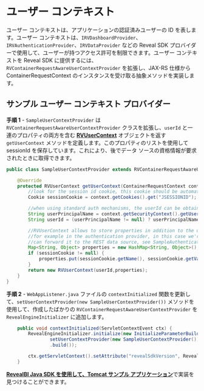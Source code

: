 # ユーザー コンテキスト

ユーザー コンテキストは、アプリケーションの認証済みユーザーの ID を表します。ユーザー コンテキストは、`IRVDashboardProvider`、`IRVAuthenticationProvider`、`IRVDataProvider` などの Reveal SDK プロバイダーで使用して、ユーザーが持つアクセス許可を制限できます。ユーザー コンテキストを Reveal SDK に提供するには、`RVContainerRequestAwareUserContextProvider` を拡張し、JAX-RS 仕様から ContainerRequestContext のインスタンスを受け取る抽象メソッドを実装します。

## サンプル ユーザー コンテキスト プロバイダー

**手順 1** - `SampleUserContextProvider` は `RVContainerRequestAwareUserContextProvider` クラスを拡張し、`userId` と一連のプロパティの両方を含む [**RVUserContext**](https://help.revealbi.io/api/java/latest/com/infragistics/reveal/sdk/base/RVUserContext.html) オブジェクトを返す `getUserContext` メソッドを定義します。このプロパティのリストを使用して sessionId を保存しています。これにより、後でデータ ソースの資格情報が要求されたときに取得できます。

```java
public class SampleUserContextProvider extends RVContainerRequestAwareUserContextProvider {

	@Override
	protected RVUserContext getUserContext(ContainerRequestContext context) {
		//look for the session id cookie, this cookie should be automatically added by Tomcat, so it should be always present
		Cookie sessionCookie = context.getCookies().get("JSESSIONID");		

		//when using standard auth mechanisms, the userId can be obtained using: context.getSecurityContext().getUserPrincipal().getName()
		String userPrincipalName = context.getSecurityContext().getUserPrincipal().getName();
		String userId = (userPrincipalName != null) ? userPrincipalName : "guest";

		//RVUserContext allows to store properties in addition to the userId, these properties can be used later
		//for example in the authentication provider, in this case we're including the session id cookie so we 
		//can forward it to the REST data source, see SampleAuthenticationProvider.
		Map<String, Object> properties = new HashMap<String, Object>();
		if (sessionCookie != null) {
			properties.put(sessionCookie.getName(), sessionCookie.getValue());
		}
		return new RVUserContext(userId,properties);
	}
}
```
**手順 2** - `WebAppListener.java` ファイルの `contextInitialized` 関数を更新して、`setUserContextProvider(new SampleUserContextProvider())` メソッドを使用して、作成したばかりの `RVContainerRequestAwareUserContextProvider` を `RevealEngineInitializer` に追加します。

```java
	public void contextInitialized(ServletContextEvent ctx) {
		RevealEngineInitializer.initialize(new InitializeParameterBuilder().
				setUserContextProvider(new SampleUserContextProvider()).
				.build());

		ctx.getServletContext().setAttribute("revealSdkVersion", RevealEngineInitializer.getRevealSdkVersion());
	}
```

[**RevealBI Java SDK を使用して、Tomcat サンプル アプリケーション**](https://github.com/RevealBi/sdk-samples-java/tree/f76481b3578ee95b3949d87e693e2228809daa3e/cookies-auth)で実装を見つけることができます。
